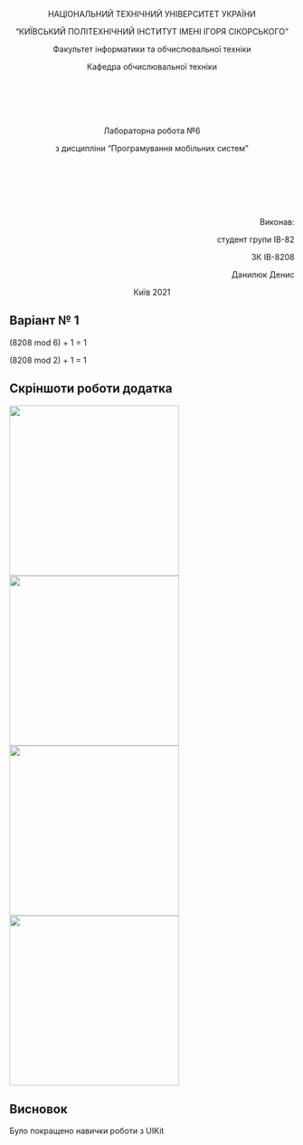<p align="center">
    НАЦІОНАЛЬНИЙ ТЕХНІЧНИЙ УНІВЕРСИТЕТ УКРАЇНИ
</p>
<p align="center">
    “КИЇВСЬКИЙ ПОЛІТЕХНІЧНИЙ ІНСТИТУТ ІМЕНІ ІГОРЯ СІКОРСЬКОГО”
</p>
<p align="center">
    Факультет інформатики та обчислювальної техніки
</p>
<p align="center">
    Кафедра обчислювальної техніки
</p>
<br/>
<br/>
<br/>
<br/>
<p align="center">
    Лабораторна робота №6
</p>
<p align="center">
    з дисципліни “Програмування мобільних систем”
</p>




<br/>
<br/>
<br/>
<br/>
<br/>

<p align="right">
    Виконав:
</p>
<p align="right">
    студент групи ІВ-82
</p>
<p align="right">
    ЗК ІВ-8208
</p>
<p align="right">
    Данилюк Денис
</p>
<p align="center">
    Київ 2021
</p>

## Варіант № 1
(8208 mod 6) + 1 = 1

(8208 mod 2) + 1 = 1

## Скріншоти роботи додатка

<img src="https://github.com/ddanilyuk/MobileDev/blob/lab/3/Images/lab3/1.gif" width="300">

<img src="https://github.com/ddanilyuk/MobileDev/blob/lab/4/Images/lab4/1.gif" width="300">

<img src="https://github.com/ddanilyuk/MobileDev/blob/lab/5/Images/lab5/1.gif" width="300">

<img src="https://github.com/ddanilyuk/MobileDev/blob/lab/6/Images/lab6/1.gif" width="300">

## Висновок

Було покращено навички роботи з UIKit

